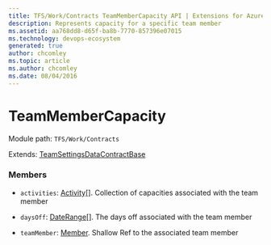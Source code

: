 ```yaml
---
title: TFS/Work/Contracts TeamMemberCapacity API | Extensions for Azure DevOps Services
description: Represents capacity for a specific team member
ms.assetid: aa768dd8-d65f-ba8b-7770-857396e07015
ms.technology: devops-ecosystem
generated: true
author: chcomley
ms.topic: article
ms.author: chcomley
ms.date: 08/04/2016
---
```


# TeamMemberCapacity

Module path: `TFS/Work/Contracts`

Extends: [TeamSettingsDataContractBase](../../../TFS/Work/Contracts/TeamSettingsDataContractBase.md)

### Members

* `activities`: [Activity](../../../TFS/Work/Contracts/Activity.md)[]. Collection of capacities associated with the team member

* `daysOff`: [DateRange](../../../TFS/Work/Contracts/DateRange.md)[]. The days off associated with the team member

* `teamMember`: [Member](../../../TFS/Work/Contracts/Member.md). Shallow Ref to the associated team member

